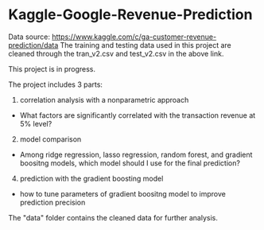 # Kaggle-Google-Revenue-Prediction

Data source: https://www.kaggle.com/c/ga-customer-revenue-prediction/data
The training and testing data used in this project are cleaned through the tran_v2.csv and test_v2.csv in the above link. 


This project is in progress.

The project includes 3 parts:

1. correlation analysis with a nonparametric approach
- What factors are significantly correlated with the transaction revenue at 5% level?

2. model comparison
- Among ridge regression, lasso regression, random forest, and gradient boositng models, which model should I use for the final prediction?

4. prediction with the gradient boosting model
- how to tune parameters of gradient boositng model to improve prediction precision

The "data" folder contains the cleaned data for further analysis.


